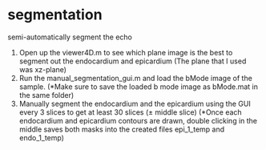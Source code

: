 # segmentation
semi-automatically segment the echo

1.	Open up the viewer4D.m to see which plane image is the best to segment out the endocardium and epicardium (The plane that I used was xz-plane)
2.	Run the manual_segmentation_gui.m and load the bMode image of the sample.
(*Make sure to save the loaded b mode image as bMode.mat in the same folder)
3.	Manually segment the endocardium and the epicardium using the GUI every 3 slices to get at least 30 slices (± middle slice)
(*Once each endocardium and epicardium contours are drawn, double clicking in the middle saves both masks into the created files epi_1_temp and endo_1_temp)
